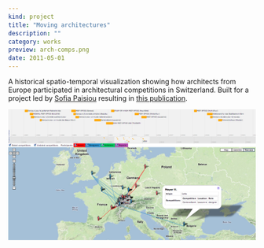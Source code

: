 ```yaml
---
kind: project
title: "Moving architectures"
description: ""
category: works
preview: arch-comps.png
date: 2011-05-01
---
```

A historical spatio-temporal visualization showing how architects from Europe participated
in architectural competitions in Switzerland. Built for a project led by
[Sofia Paisiou](https://fhnw.academia.edu/SofiaPaisiou) 
resulting in [this publication](https://www.researchgate.net/publication/265140793_Moving_architectures_Visualizing_and_Analyzing_Relationships_in_19th_century_Architectural_Competitions_in_Switzerland). 

![](arch-comps.png)
